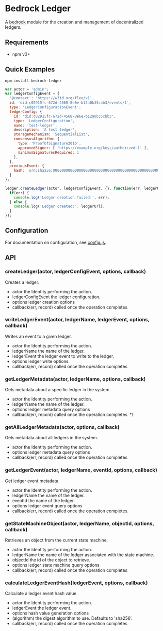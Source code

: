 # Bedrock Ledger

A [bedrock][] module for the creation and management of decentralized ledgers.

## Requirements

- npm v3+

## Quick Examples

```
npm install bedrock-ledger
```

```js
var actor = 'admin';
var ledgerConfigEvent = {
  '@context': 'https://w3id.org/flex/v1',
  id: 'did:c02915fc-672d-4568-8e6e-b12a0b35cbb3/events/1',
  type: 'LedgerConfigurationEvent',
  ledgerConfig: {
    id: 'did:c02915fc-672d-4568-8e6e-b12a0b35cbb3',
    type: 'LedgerConfiguration',
    name: 'test-ledger',
    description: 'A test ledger',
    storageMechanism: 'SequentialList',
    consensusAlgorithm: {
      type: 'ProofOfSignature2016',
      approvedSigner: [ 'https://example.org/keys/authorized-1' ],
      minimumSignaturesRequired: 1
    },
  },
  previousEvent: {
    hash: 'urn:sha256:0000000000000000000000000000000000000000000000000000000000000000';
  }
};

ledger.createLedger(actor, ledgerConfigEvent, {}, function(err, ledgerUrl) {
  if(err) {
    console.log('Ledger creation failed:', err);
  } else {
    console.log('Ledger created:', ledgerUrl);
  }
});
```

## Configuration

For documentation on configuration, see [config.js](./lib/config.js).

## API

### createLedger(actor, ledgerConfigEvent, options, callback)

Creates a ledger.

 * actor the Identity performing the action.
 * ledgerConfigEvent the ledger configuration.
 * options ledger creation options
 * callback(err, record) called once the operation completes.

### writeLedgerEvent(actor, ledgerName, ledgerEvent, options, callback)

Writes an event to a given ledger.

 * actor the Identity performing the action.
 * ledgerName the name of the ledger.
 * ledgerEvent the ledger event to write to the ledger.
 * options ledger write options
 * callback(err, record) called once the operation completes.

### getLedgerMetadata(actor, ledgerName, options, callback)

Gets metadata about a specific ledger in the system.

 * actor the Identity performing the action.
 * ledgerName the name of the ledger.
 * options ledger metadata query options
 * callback(err, record) called once the operation completes.
 */

### getAllLedgerMetadata(actor, options, callback)

Gets metadata about all ledgers in the system.

 * actor the Identity performing the action.
 * options ledger metadata query options
 * callback(err, record) called once the operation completes.

### getLedgerEvent(actor, ledgerName, eventId, options, callback)

Get ledger event metadata.

 * actor the Identity performing the action.
 * ledgerName the name of the ledger.
 * eventId the name of the ledger.
 * options ledger event query options
 * callback(err, record) called once the operation completes.

### getStateMachineObject(actor, ledgerName, objectId, options, callback)

Retrieves an object from the current state machine.

 * actor the Identity performing the action.
 * ledgerName the name of the ledger associated with the state machine.
 * objectId the id of the object to retrieve.
 * options ledger state machine query options
 * callback(err, record) called once the operation completes.

### calculateLedgerEventHash(ledgerEvent, options, callback)

Calculate a ledger event hash value.

 * actor the Identity performing the action.
 * ledgerEvent the ledger event.
 * options hash value generation options
 *    (algorithm) the digest algorithm to use. Defaults to 'sha256'.
 * callback(err, record) called once the operation completes.

[bedrock]: https://github.com/digitalbazaar/bedrock
